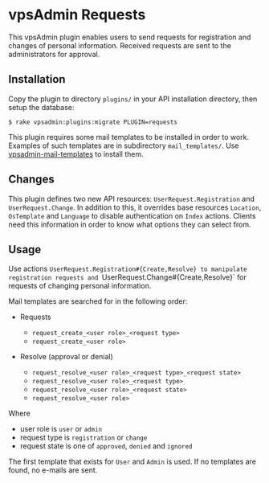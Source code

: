 vpsAdmin Requests
=================

This vpsAdmin plugin enables users to send requests for registration and
changes of personal information. Received requests are sent to the administrators
for approval.

## Installation
Copy the plugin to directory `plugins/` in your API installation directory, then
setup the database:

    $ rake vpsadmin:plugins:migrate PLUGIN=requests

This plugin requires some mail templates to be installed in order to work.
Examples of such templates are in subdirectory `mail_templates/`. Use
[vpsadmin-mail-templates](https://github.com/vpsfreecz/vpsadmin-mail-templates)
to install them.

## Changes
This plugin defines two new API resources: `UserRequest.Registration` and
`UserRequest.Change`. In addition to this, it overrides base resources
`Location`, `OsTemplate` and `Language` to disable authentication on `Index`
actions. Clients need this information in order to know what options they can
select from.

## Usage
Use actions `UserRequest.Registration#{Create,Resolve} to manipulate registration
requests and `UserRequest.Change#{Create,Resolve}` for requests of changing
personal information.

Mail templates are searched for in the following order:

- Requests
  - `request_create_<user role>_<request type>`
  - `request_create_<user role>`

- Resolve (approval or denial)
  - `request_resolve_<user role>_<request type>_<request state>`
  - `request_resolve_<user role>_<request type>`
  - `request_resolve_<user role>_<request state>`
  - `request_resolve_<user role>`

Where

- user role is `user` or `admin`
- request type is `registration` or `change`
- request state is one of `approved`, `denied` and `ignored`

The first template that exists for `User` and `Admin` is used. If no templates
are found, no e-mails are sent.
